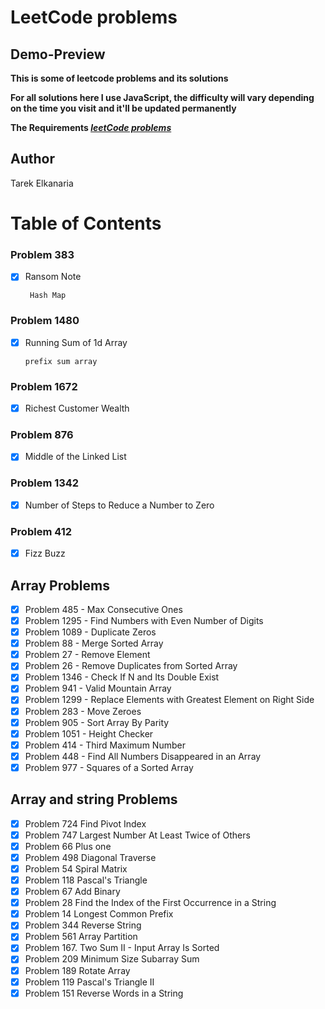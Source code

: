 # LeetCode problems

## Demo-Preview

**This is some of leetcode problems and its solutions**

**For all solutions here I use JavaScript, the difficulty will vary depending on the time you visit and it'll be updated permanently**

**The Requirements _[leetCode problems](https://leetcode.com/problemset/all/)_**

## Author

Tarek Elkanaria

# Table of Contents

### Problem 383

- [x] Ransom Note

       Hash Map

### Problem 1480

- [x] Running Sum of 1d Array

      prefix sum array

### Problem 1672

- [x] Richest Customer Wealth

### Problem 876

- [x] Middle of the Linked List

### Problem 1342

- [x] Number of Steps to Reduce a Number to Zero

### Problem 412

- [x] Fizz Buzz

## Array Problems

- [x] Problem 485 - Max Consecutive Ones
- [x] Problem 1295 - Find Numbers with Even Number of Digits
- [x] Problem 1089 - Duplicate Zeros
- [x] Problem 88 - Merge Sorted Array
- [x] Problem 27 - Remove Element
- [x] Problem 26 - Remove Duplicates from Sorted Array
- [x] Problem 1346 - Check If N and Its Double Exist
- [x] Problem 941 - Valid Mountain Array
- [x] Problem 1299 - Replace Elements with Greatest Element on Right Side
- [x] Problem 283 - Move Zeroes
- [x] Problem 905 - Sort Array By Parity
- [x] Problem 1051 - Height Checker
- [x] Problem 414 - Third Maximum Number
- [x] Problem 448 - Find All Numbers Disappeared in an Array
- [x] Problem 977 - Squares of a Sorted Array

## Array and string Problems

- [x] Problem 724 Find Pivot Index
- [x] Problem 747 Largest Number At Least Twice of Others
- [x] Problem 66 Plus one
- [x] Problem 498 Diagonal Traverse
- [x] Problem 54 Spiral Matrix
- [x] Problem 118 Pascal's Triangle
- [x] Problem 67 Add Binary
- [x] Problem 28 Find the Index of the First Occurrence in a String
- [x] Problem 14 Longest Common Prefix
- [x] Problem 344 Reverse String
- [x] Problem 561 Array Partition
- [x] Problem 167. Two Sum II - Input Array Is Sorted
- [x] Problem 209 Minimum Size Subarray Sum
- [x] Problem 189 Rotate Array
- [x] Problem 119 Pascal's Triangle II
- [x] Problem 151 Reverse Words in a String
